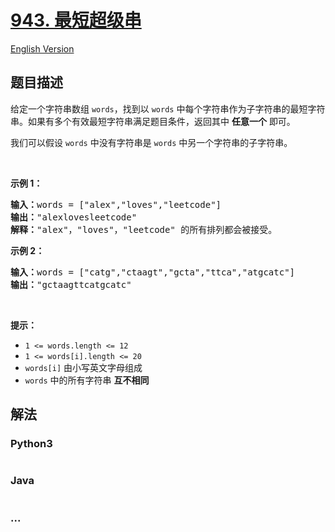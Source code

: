 # [943. 最短超级串](https://leetcode.cn/problems/find-the-shortest-superstring)

[English Version](/solution/0900-0999/0943.Find%20the%20Shortest%20Superstring/README_EN.md)

## 题目描述

<!-- 这里写题目描述 -->

<p>给定一个字符串数组 <code>words</code>，找到以 <code>words</code> 中每个字符串作为子字符串的最短字符串。如果有多个有效最短字符串满足题目条件，返回其中 <strong>任意一个</strong> 即可。</p>

<p>我们可以假设 <code>words</code> 中没有字符串是 <code>words</code> 中另一个字符串的子字符串。</p>

<p> </p>

<p><strong>示例 1：</strong></p>

<pre>
<strong>输入：</strong>words = ["alex","loves","leetcode"]
<strong>输出：</strong>"alexlovesleetcode"
<strong>解释：</strong>"alex"，"loves"，"leetcode" 的所有排列都会被接受。</pre>

<p><strong>示例 2：</strong></p>

<pre>
<strong>输入：</strong>words = ["catg","ctaagt","gcta","ttca","atgcatc"]
<strong>输出：</strong>"gctaagttcatgcatc"</pre>

<p> </p>

<p><strong>提示：</strong></p>

<ul>
	<li><code>1 <= words.length <= 12</code></li>
	<li><code>1 <= words[i].length <= 20</code></li>
	<li><code>words[i]</code> 由小写英文字母组成</li>
	<li><code>words</code> 中的所有字符串 <strong>互不相同</strong></li>
</ul>

## 解法

<!-- 这里可写通用的实现逻辑 -->

<!-- tabs:start -->

### **Python3**

<!-- 这里可写当前语言的特殊实现逻辑 -->

```python

```

### **Java**

<!-- 这里可写当前语言的特殊实现逻辑 -->

```java

```

### **...**

```

```

<!-- tabs:end -->
